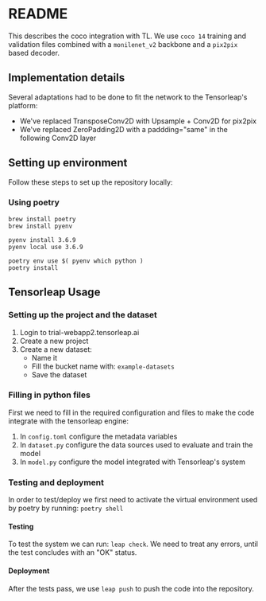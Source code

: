 # README

This describes the coco integration with TL. We use `coco 14` training and validation files combined with a `monilenet_v2` backbone and a `pix2pix` based decoder. 

## Implementation details

Several adaptations had to be done to fit the network to the Tensorleap's platform:
- We've replaced  TransposeConv2D with Upsample + Conv2D for pix2pix
- We've replaced ZeroPadding2D with a paddding="same" in the following Conv2D layer

## Setting up environment
Follow these steps to set up the repository locally:

### Using poetry
```shell=
brew install poetry
brew install pyenv

pyenv install 3.6.9
pyenv local use 3.6.9

poetry env use $( pyenv which python )
poetry install

```
## Tensorleap Usage 

### Setting up the project and the dataset

1. Login to trial-webapp2.tensorleap.ai
2. Create a new project
6. Create a new dataset:
   - Name it
   - Fill the bucket name with: `example-datasets`
   - Save the dataset

### Filling in python files

First we need to fill in the required configuration and files to make the code integrate with the tensorleap engine:
1. In `config.toml` configure the metadata variables
2. In `dataset.py` configure the data sources used to evaluate and train the model
3. In `model.py` configure the model integrated with Tensorleap's system

### Testing and deployment
In order to test/deploy we first need to activate the virtual environment used by poetry by running:
`poetry shell`
#### Testing
To test the system we can run: `leap check`.
We need to treat any errors, until the test concludes with an "OK" status.  
#### Deployment
After the tests pass, we use `leap push` to push the code into the repository. 
